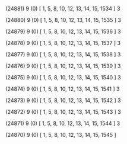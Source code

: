 (24881) 9 (0) [ 1, 5, 8, 10, 12, 13, 14, 15, 1534 ] 3 


(24880) 9 (0) [ 1, 5, 8, 10, 12, 13, 14, 15, 1535 ] 3 


(24879) 9 (0) [ 1, 5, 8, 10, 12, 13, 14, 15, 1536 ] 3 


(24878) 9 (0) [ 1, 5, 8, 10, 12, 13, 14, 15, 1537 ] 3 


(24877) 9 (0) [ 1, 5, 8, 10, 12, 13, 14, 15, 1538 ] 3 


(24876) 9 (0) [ 1, 5, 8, 10, 12, 13, 14, 15, 1539 ] 3 


(24875) 9 (0) [ 1, 5, 8, 10, 12, 13, 14, 15, 1540 ] 3 


(24874) 9 (0) [ 1, 5, 8, 10, 12, 13, 14, 15, 1541 ] 3 


(24873) 9 (0) [ 1, 5, 8, 10, 12, 13, 14, 15, 1542 ] 3 


(24872) 9 (0) [ 1, 5, 8, 10, 12, 13, 14, 15, 1543 ] 3 


(24871) 9 (0) [ 1, 5, 8, 10, 12, 13, 14, 15, 1544 ] 3 


(24870) 9 (0) [ 1, 5, 8, 10, 12, 13, 14, 15, 1545 ]  


